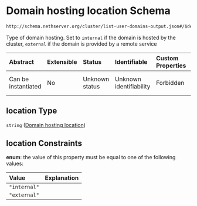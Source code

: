 # Domain hosting location Schema

```txt
http://schema.nethserver.org/cluster/list-user-domains-output.json#/$defs/user-domain/properties/location
```

Type of domain hosting. Set to `internal` if the domain is hosted by the cluster, `external` if the domain is provided by a remote service

| Abstract            | Extensible | Status         | Identifiable            | Custom Properties | Additional Properties | Access Restrictions | Defined In                                                                                     |
| :------------------ | :--------- | :------------- | :---------------------- | :---------------- | :-------------------- | :------------------ | :--------------------------------------------------------------------------------------------- |
| Can be instantiated | No         | Unknown status | Unknown identifiability | Forbidden         | Allowed               | none                | [list-user-domains-output.json*](cluster/list-user-domains-output.json "open original schema") |

## location Type

`string` ([Domain hosting location](list-user-domains-output-defs-user-domain-properties-domain-hosting-location.md))

## location Constraints

**enum**: the value of this property must be equal to one of the following values:

| Value        | Explanation |
| :----------- | :---------- |
| `"internal"` |             |
| `"external"` |             |

